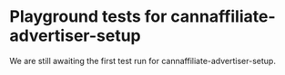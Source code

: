 # Playground tests for cannaffiliate-advertiser-setup
We are still awaiting the first test run for cannaffiliate-advertiser-setup.
